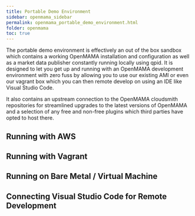 ```yaml
---
title: Portable Demo Environment
sidebar: openmama_sidebar
permalink: openmama_portable_demo_environment.html
folder: openmama
toc: true
---
```


The portable demo environment is effectively an out of the box sandbox which contains a working
OpenMAMA installation and configuration as well as a market data publisher constantly running
locally using qpid. It is designed to let you get up and running with an OpenMAMA development
environment with zero fuss by allowing you to use our existing AMI or even our vagrant box
which you can then remote develop on using an IDE like Visual Studio Code.

It also contains an upstream connection to the OpenMAMA cloudsmith repositories for streamlined
upgrades to the latest versions of OpenMAMA and a selection of any free and non-free plugins
which third parties have opted to host there.

## Running with AWS

## Running with Vagrant

## Running on Bare Metal / Virtual Machine

## Connecting Visual Studio Code for Remote Development